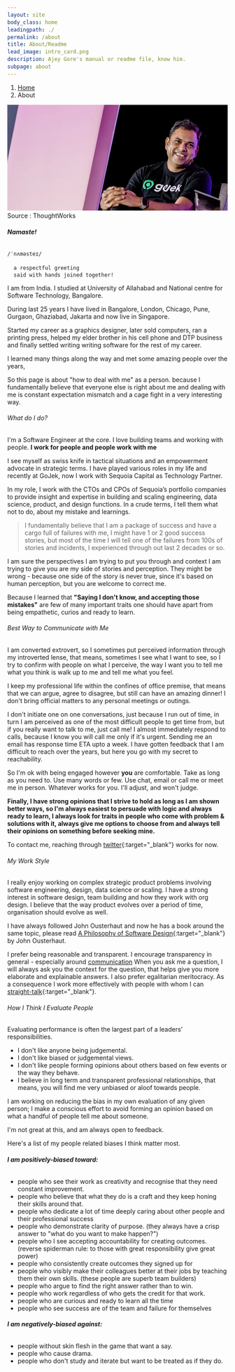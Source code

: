 ```yaml
---
layout: site
body_class: home
leadingpath: ./
permalink: /about
title: About/Readme
lead_image: intro_card.png
description: Ajey Gore's manual or readme file, know him.
subpage: about
---
```

<nav aria-label="breadcrumb">
    <ol class="breadcrumb bg-transparent p-4">
      <li class="breadcrumb-item"><a href="/">Home</a></li>
      <li class="breadcrumb-item active" aria-current="page">About</li>
    </ol>
  </nav>


<div class="footnote">
  <img src="/assets/images/ajey-intro-page.png" width="768px" alt="Ajey Gore - Courtsey ThoughtWorks" />
Source : ThoughtWorks
<p/>
</div>


###### **Namaste!**

```
/ˈnʌməsteɪ/

  a respectful greeting 
  said with hands joined together!
```

I am from India. I studied at University of Allahabad and National centre for Software Technology, Bangalore. 

During last 25 years I have lived in Bangalore, London, Chicago, Pune, Gurgaon, Ghaziabad, Jakarta and now live in Singapore.

Started my career as a graphics designer, later sold computers, ran a printing press, helped my elder brother in his cell phone and DTP business and finally settled writing writing software for the rest of my career.

I learned many things along the way and met some amazing people over the years,

So this page is about "how to deal with me" as a person. because I fundamentally believe that everyone else is right about me and dealing with me is constant expectation mismatch and a cage fight in a very interesting way.


###### What do I do? 

I'm a Software Engineer at the core. I love building teams and working with people.  **I work for people and people work with me** 

I see myself as swiss knife in tactical situations and an empowerment advocate in strategic terms.  I have played various roles in my life and recently at GoJek, now I work with Sequoia Capital as Technology Partner.

In my role, I  work with the CTOs and CPOs of Sequoia’s portfolio companies to provide insight and expertise in building and scaling engineering, data science, product, and design functions. In a crude terms, I tell them what not to do, about my mistake and learnings.

> I fundamentally believe that I am a package of success and have a cargo full of failures with me, I might have 1 or 2 good success stories, but most of the time I will tell one of the failures from 100s of stories and incidents, I experienced through out last 2 decades or so.

I am sure the perspectives I am trying to put you through and context I am trying to give you are my side of stories and perception. They might be wrong - because one side of the story is never true, since it's based on human perception, but you are welcome to correct me. 

Because I learned that **&quot;Saying I don't know, and accepting those mistakes&quot;** are few of many important traits one should have apart from being empathetic, curios and ready to learn.


###### Best Way to Communicate with Me

I am converted extrovert, so I sometimes put perceived information through my introverted lense, that means, sometimes I see what I want to see, so I try to confirm with people on what I perceive, the way I want you to tell me what you think is walk up to me and tell me what you feel.

I keep my professional life within the confines of office premise, that means that we can argue, agree to disagree, but still can have an amazing dinner! I don't bring official matters to any personal meetings or outings.

I don't initiate one on one conversations, just because I run out of time, in turn I am perceived as one of the most difficult people to get time from, but if you really want to talk to me, just call me! I almost immediately respond to calls, because I know you will call me only if it's urgent. Sending me an email has response time ETA upto a week. I have gotten feedback that I am difficult to reach over the years, but here you go with my secret to reachability.

So I'm ok with being engaged however **you** are comfortable. Take as long as you need to. Use many words or few. Use chat, email or call me or meet me in person. Whatever works for you. I'll adjust, and won't judge.

**Finally, I have strong opinions that I strive to hold as long as I am shown better ways, so I'm always easiest to persuade with logic and always ready to learn, I always look for traits in people who come with problem &amp; solutions with it, always give me options to choose from and always tell their opinions on something before seeking mine.**

To contact me, reaching through [twitter](https://twitter.com/ajeygore){:target="_blank"} works for now.

###### My Work Style

I really enjoy working on complex strategic product problems involving software engineering, design, data science or scaling.  I have a strong interest in software design, team building and how they work with org design.  I believe that the way product evolves over a period of time, organisation should evolve as well. 

I have always followed John Ousterhaut and now he has a book around the same topic, 
please read [A Philosophy of Software Design](https://www.amazon.com/Philosophy-Software-Design-John-Ousterhout/dp/1732102201){:target="_blank"} by John Ousterhaut. 

I prefer being reasonable and transparent. I encourage transparency in general -
especially around [communication](https://en.wikipedia.org/wiki/Communication)
When you ask me a question, I will always ask you the context for the question,
that helps give you more elaborate and explainable answers. I also prefer egalitarian meritocracy. As a consequence I work more effectively with people with whom I can
[straight-talk](https://www.ribbonfarm.com/2009/11/11/the-gervais-principle-ii-posturetalk-powertalk-babytalk-and-gametalk/){:target="_blank"}.

###### How I Think I Evaluate People

Evaluating performance is often the largest part of a leaders' responsibilities.

- I don't like anyone being judgemental.
- I don't like biased or judgemental views.
- I don't like people forming opinions about others based on few events or the way they behave.
- I believe in long term and transparent professional relationships, that means, you will find me very unbiased or aloof towards people.

I am working on reducing the bias in my own evaluation of any given person;
I make a conscious effort to avoid forming an opinion based on what a handful of people tell me about someone.

I'm not great at this, and am always open to feedback.

Here's a list of my people related biases I think matter most.

###### **I am positively-biased toward:**

- people who see their work as creativity and recognise that they need constant improvement.
- people who believe that what they do is a craft and they keep honing their skills around that.
- people who dedicate a lot of time deeply caring about other people and their professional success
- people who demonstrate clarity of purpose. (they always have a crisp answer to &quot;what do you want to make happen?&quot;)
- people who I see accepting accountability for creating outcomes. (reverse spiderman rule: to those with great responsibility give great power)
- people who consistently create outcomes they signed up for
- people who visibly make their colleagues better at their jobs by teaching them their own skills. (these people are superb team builders)
- people who argue to find the right answer rather than to win.
- people who work regardless of who gets the credit for that work.
- people who are curious and ready to learn all the time
- people who see success are of the team and failure for themselves

###### **I am negatively-biased against:**

- people without skin flesh in the game that want a say.
- people who cause drama.
- people who don't study and iterate but want to be treated as if they do.

